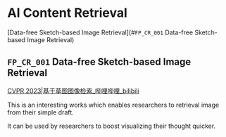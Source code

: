 # AI Content Retrieval

[Data-free Sketch-based Image Retrieval](#`FP_CR_001` Data-free Sketch-based Image Retrieval)

## `FP_CR_001` Data-free Sketch-based Image Retrieval

[CVPR 2023|基于草图图像检索_哔哩哔哩_bilibili](https://www.bilibili.com/video/BV15o4y1H7LA/?spm_id_from=333.999.0.0)

This is an interesting works which enables researchers to retrieval image from their simple draft.

It can be used by researchers to boost visualizing their thought quicker.



